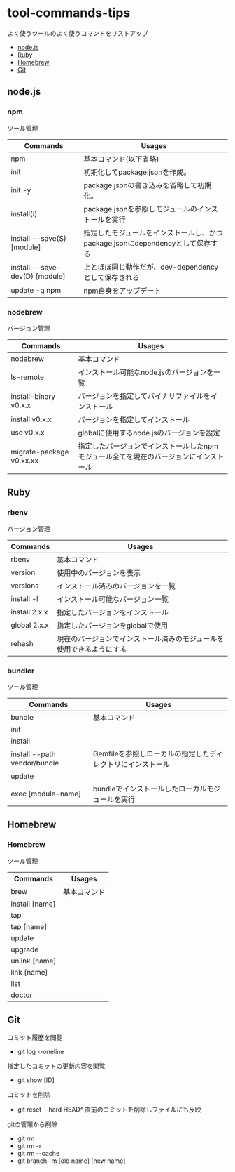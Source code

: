 # tool-commands-tips
よく使うツールのよく使うコマンドをリストアップ

- [node.js](#nodejs)
- [Ruby](#ruby)
- [Homebrew](#homebrew)
- [Git](#git)

## node.js

### npm
ツール管理  

| Commands | Usages |
| -------- | -------- |
| npm | 基本コマンド(以下省略) |
| init | 初期化してpackage.jsonを作成。 |
| init -y | package.jsonの書き込みを省略して初期化。 |
| install(i) | package.jsonを参照しモジュールのインストールを実行 |
| install --save(S) [module] | 指定したモジュールをインストールし、かつpackage.jsonにdependencyとして保存する |
| install --save-dev(D) [module] | 上とほぼ同じ動作だが、dev-dependencyとして保存される |
| update -g npm | npm自身をアップデート |


### nodebrew
バージョン管理

| Commands | Usages |
| -------- | -------- |
| nodebrew | 基本コマンド |
| ls-remote | インストール可能なnode.jsのバージョンを一覧 |
| install-binary v0.x.x | バージョンを指定してバイナリファイルをインストール |
| install v0.x.x | バージョンを指定してインストール |
| use v0.x.x | globalに使用するnode.jsのバージョンを設定 |
| migrate-package v0.xx.xx | 指定したバージョンでインストールしたnpmモジュール全てを現在のバージョンにインストール


## Ruby

### rbenv
バージョン管理

| Commands | Usages |
| -------- | -------- |
| rbenv | 基本コマンド |
| version | 使用中のバージョンを表示 |
| versions | インストール済みのバージョンを一覧 |
| install -l | インストール可能なバージョン一覧 |
| install 2.x.x | 指定したバージョンをインストール |
| global 2.x.x | 指定したバージョンをglobalで使用 |
| rehash | 現在のバージョンでインストール済みのモジュールを使用できるようにする |

### bundler
ツール管理

| Commands | Usages |
| -------- | -------- |
| bundle | 基本コマンド |
| init | |
| install | |
| install --path vendor/bundle | Gemfileを参照しローカルの指定したディレクトリにインストール |
| update | |
| exec [module-name] | bundleでインストールしたローカルモジュールを実行 |

## Homebrew

### Homebrew
ツール管理

| Commands | Usages |
| -------- | -------- |
| brew | 基本コマンド |
| install [name] | |
| tap | |
| tap [name] | |
| update | |
| upgrade | |
| unlink [name] | |
| link [name] | |
| list | |
| doctor | |

## Git
コミット履歴を閲覧
- git log --oneline

指定したコミットの更新内容を閲覧
- git show [ID]

コミットを削除
- git reset --hard HEAD^ 直前のコミットを削除しファイルにも反映

gitの管理から削除
- git rm
- git rm -r
- git rm --cache
- git branch -m [old name] [new name]
